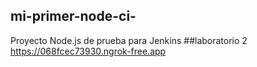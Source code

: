 ## mi-primer-node-ci-
Proyecto Node.js de prueba para Jenkins
##laboratorio 2
 https://068fcec73930.ngrok-free.app
